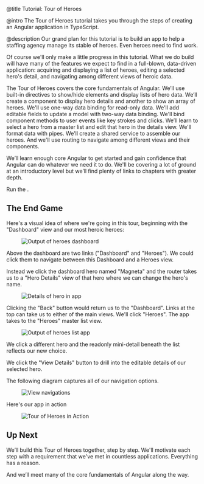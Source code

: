 @title
Tutorial: Tour of Heroes

@intro
The Tour of Heroes tutorial takes you through the steps of creating an Angular application in TypeScript.

@description
Our grand plan for this tutorial is to build an app to help a staffing agency manage its stable of heroes.
Even heroes need to find work.

Of course we'll only make a little progress in this tutorial. What we do build will
have many of the features we expect to find in a full-blown, data-driven application: acquiring and displaying
a list of heroes, editing a selected hero's detail, and navigating among different
views of heroic data.

The Tour of Heroes covers the core fundamentals of Angular.
We’ll use built-in directives to show/hide elements and display lists of hero data.
We’ll create a component to display hero details and another to show an array of heroes.
We'll use one-way data binding for read-only data. We'll add editable fields to update a model
with two-way data binding. We'll bind component methods to user events like key strokes and clicks.
We’ll learn to select a hero from a master list and edit that hero in the details view. We'll
format data with pipes. We'll create a shared service to assemble our heroes. And we'll use routing to navigate among different views and their components.

We’ll learn enough core Angular to get started and gain confidence that
Angular can do whatever we need it to do.
We'll be covering a lot of ground at an introductory level but we’ll find plenty of links
to chapters with greater depth.

Run the <live-example name="toh-6"></live-example>.

## The End Game

Here's a visual idea of where we're going in this tour, beginning with the "Dashboard"
view and our most heroic heroes:

<figure class='image-display'>
  <img src='assets/images/devguide/toh/heroes-dashboard-1.png' alt="Output of heroes dashboard">  </img>
</figure>

Above the dashboard are two links ("Dashboard" and "Heroes").
We could click them to navigate between this Dashboard and a Heroes view.

Instead we click the dashboard hero named "Magneta" and the router takes us to a "Hero Details" view
of that hero where we can change the hero's name.

<figure class='image-display'>
  <img src='assets/images/devguide/toh/hero-details-1.png' alt="Details of hero in app">  </img>
</figure>

Clicking the "Back" button would return us to the "Dashboard".
Links at the top can take us to either of the main views.
We'll click "Heroes". The app takes to the "Heroes" master list view.

<figure class='image-display'>
  <img src='assets/images/devguide/toh/heroes-list-2.png' alt="Output of heroes list app">  </img>
</figure>

We click a different hero and the readonly mini-detail beneath the list reflects our new choice.

We click the "View Details" button to drill into the
editable details of our selected hero.

The following diagram captures all of our navigation options.

<figure class='image-display'>
  <img src='assets/images/devguide/toh/nav-diagram.png' alt="View navigations">  </img>
</figure>

Here's our app in action

<figure class='image-display'>
  <img src='assets/images/devguide/toh/toh-anim.gif' alt="Tour of Heroes in Action">  </img>
</figure>


## Up Next

We’ll build this Tour of Heroes together, step by step.
We'll motivate each step with a requirement that we've
met in countless applications. Everything has a reason.

And we’ll meet many of the core fundamentals of Angular along the way.